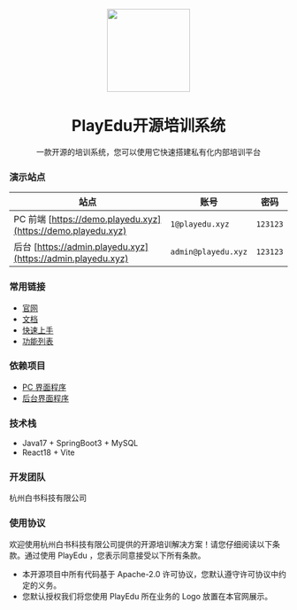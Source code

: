 <p align="center">
<img src="https://playedu.xyz/images/index/logo-big.png?v=2023032901" width="150"/>
</p>

<h1 align="center">PlayEdu开源培训系统</h1>
<p align="center">一款开源的培训系统，您可以使用它快速搭建私有化内部培训平台</p>

### 演示站点

| 站点                                                         | 账号                | 密码     |
| ------------------------------------------------------------ | ------------------- | -------- |
| PC 前端 [https://demo.playedu.xyz](https://demo.playedu.xyz) | `1@playedu.xyz`     | `123123` |
| 后台 [https://admin.playedu.xyz](https://admin.playedu.xyz)  | `admin@playedu.xyz` | `123123` |

### 常用链接

- [官网](https://playedu.xyz)
- [文档](https://playedu.xyz/docs/docs/intro/)
- [快速上手](https://playedu.xyz/docs/docs/install/quick)
- [功能列表](https://playedu.xyz/docs/docs/function)

### 依赖项目

- [PC 界面程序](https://github.com/PlayEdu/frontend)
- [后台界面程序](https://github.com/PlayEdu/backend)

### 技术栈

- Java17 + SpringBoot3 + MySQL
- React18 + Vite

### 开发团队

杭州白书科技有限公司

### 使用协议

欢迎使用杭州白书科技有限公司提供的开源培训解决方案！请您仔细阅读以下条款。通过使用 PlayEdu ，您表示同意接受以下所有条款。

- 本开源项目中所有代码基于 Apache-2.0 许可协议，您默认遵守许可协议中约定的义务。
- 您默认授权我们将您使用 PlayEdu 所在业务的 Logo 放置在本官网展示。
